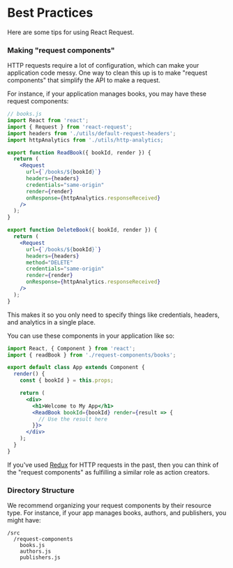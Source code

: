 # Best Practices

Here are some tips for using React Request.

### Making "request components"

HTTP requests require a lot of configuration, which can make your
application code messy. One way to clean this up is to make
"request components" that simplify the API to make a request.

For instance, if your application manages books, you may have these
request components:

```jsx
// books.js
import React from 'react';
import { Request } from 'react-request';
import headers from './utils/default-request-headers';
import httpAnalytics from './utils/http-analytics;

export function ReadBook({ bookId, render }) {
  return (
    <Request
      url={`/books/${bookId}`}
      headers={headers}
      credentials="same-origin"
      render={render}
      onResponse={httpAnalytics.responseReceived}
    />
  );
}

export function DeleteBook({ bookId, render }) {
  return (
    <Request
      url={`/books/${bookId}`}
      headers={headers}
      method="DELETE"
      credentials="same-origin"
      render={render}
      onResponse={httpAnalytics.responseReceived}
    />
  );
}
```

This makes it so you only need to specify things like credentials,
headers, and analytics in a single place.

You can use these components in your application like so:

```jsx
import React, { Component } from 'react';
import { readBook } from './request-components/books';

export default class App extends Component {
  render() {
    const { bookId } = this.props;

    return (
      <div>
        <h1>Welcome to My App</h1>
        <ReadBook bookId={bookId} render={result => {
          // Use the result here
        }}>
      </div>
    );
  }
}
```

If you've used [Redux](https://redux.js.org) for HTTP requests in the past, then you can think of the
"request components" as fulfilling a similar role as action creators.

### Directory Structure

We recommend organizing your request components by their resource type. For instance, if your app manages
books, authors, and publishers, you might have:

```
/src
  /request-components
    books.js
    authors.js
    publishers.js
```
